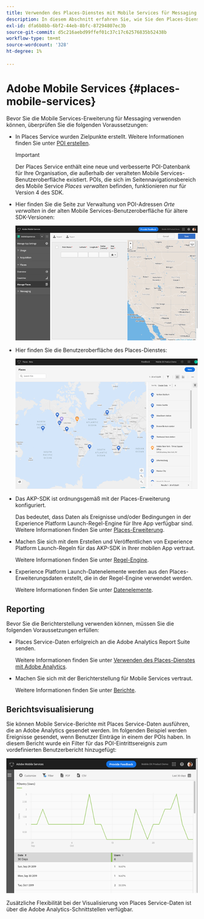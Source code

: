```yaml
---
title: Verwenden des Places-Dienstes mit Mobile Services für Messaging
description: In diesem Abschnitt erfahren Sie, wie Sie den Places-Dienst mit Mobile Services für Messaging verwenden.
exl-id: dfa6b8bb-6bf2-44eb-8bfc-87294807ec3b
source-git-commit: d5c216aebd99ffef01c37c17c62576835b52438b
workflow-type: tm+mt
source-wordcount: '328'
ht-degree: 1%

---
```


# Adobe Mobile Services {#places-mobile-services}

Bevor Sie die Mobile Services-Erweiterung für Messaging verwenden können, überprüfen Sie die folgenden Voraussetzungen:

* In Places Service wurden Zielpunkte erstellt. Weitere Informationen finden Sie unter [POI erstellen](/help/poi-mgmt-ui/create-a-poi-ui.md).

  >[!IMPORTANT]
  >
  >Der Places Service enthält eine neue und verbesserte POI-Datenbank für Ihre Organisation, die außerhalb der veralteten Mobile Services-Benutzeroberfläche existiert. POIs, die sich im Seitennavigationsbereich des Mobile Service *Places verwalten* befinden, funktionieren nur für Version 4 des SDK.

* Hier finden Sie die Seite zur Verwaltung von POI-Adressen *Orte verwalten* in der alten Mobile Services-Benutzeroberfläche für ältere SDK-Versionen:

  ![Legacy UI](/help/assets/legacy-location-v4-ui.png)

* Hier finden Sie die Benutzeroberfläche des Places-Dienstes:

  ![Places Service POI management UI](/help/assets/places-ui.png)

* Das AKP-SDK ist ordnungsgemäß mit der Places-Erweiterung konfiguriert.

  Das bedeutet, dass Daten als Ereignisse und/oder Bedingungen in der Experience Platform Launch-Regel-Engine für Ihre App verfügbar sind. Weitere Informationen finden Sie unter [Places-Erweiterung](/help/places-ext-aep-sdks/places-extension/places-extension.md).

* Machen Sie sich mit dem Erstellen und Veröffentlichen von Experience Platform Launch-Regeln für das AKP-SDK in Ihrer mobilen App vertraut.

  Weitere Informationen finden Sie unter [Regel-Engine](https://aep-sdks.gitbook.io/docs/using-mobile-extensions/mobile-core/rules-engine).

* Experience Platform Launch-Datenelemente werden aus den Places-Erweiterungsdaten erstellt, die in der Regel-Engine verwendet werden.

  Weitere Informationen finden Sie unter [Datenelemente](https://aep-sdks.gitbook.io/docs/using-mobile-extensions/mobile-core/rules-engine#data-elements).

## Reporting

Bevor Sie die Berichterstellung verwenden können, müssen Sie die folgenden Voraussetzungen erfüllen:

* Places Service-Daten erfolgreich an die Adobe Analytics Report Suite senden.

  Weitere Informationen finden Sie unter [Verwenden des Places-Dienstes mit Adobe Analytics](/help/use-places-with-other-solutions/places-adobe-analytics/use-places-adobe-analytics.md).

* Machen Sie sich mit der Berichterstellung für Mobile Services vertraut.

  Weitere Informationen finden Sie unter [Berichte](https://experienceleague.adobe.com/docs/discontinued/using/mobile-services.html?lang=de).

## Berichtsvisualisierung

Sie können Mobile Service-Berichte mit Places Service-Daten ausführen, die an Adobe Analytics gesendet werden. Im folgenden Beispiel werden Ereignisse gesendet, wenn Benutzer Einträge in einem der POIs haben. In diesem Bericht wurde ein Filter für das POI-Eintrittsereignis zum vordefinierten Benutzerbericht hinzugefügt:

![Berichtsvisualisierung](/help/assets/report-visualize.png)

Zusätzliche Flexibilität bei der Visualisierung von Places Service-Daten ist über die Adobe Analytics-Schnittstellen verfügbar.
